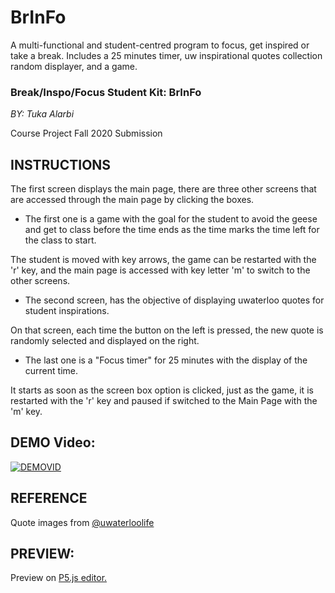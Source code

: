 # BrInFo
 A multi-functional and student-centred program to focus, get inspired or take a break. Includes a 25 minutes timer, uw inspirational quotes collection random displayer, and a game.
 
 <h3>Break/Inspo/Focus Student Kit: BrInFo</h3>            
 
 *BY: Tuka Alarbi*
 
 Course Project Fall 2020 Submission
 
 ## INSTRUCTIONS  
 
 The first screen displays the main page, there are three other screens that are accessed through the main page by clicking the boxes. 
 
  - The first one is a game with the goal for the student to avoid the geese and get to class before the time ends as the time marks the time
 left for the class to start. 

 The student is moved with key arrows, the game can be restarted with the 'r' key, and the main page is accessed with key letter 'm' to switch to the other screens. 
 
  - The second screen, has the objective of displaying uwaterloo quotes for student inspirations. 
 
 On that screen, each time the button on the left is pressed, the new quote is randomly selected and displayed on the right. 
 
  - The last one is a "Focus timer" for 25 minutes with the display of the current time.
 
 It starts as soon as the screen box option is clicked, just as the game, it is restarted with the 'r' key and paused if switched to the Main Page with the 'm' key.
 
 
 ## DEMO Video:
[![DEMOVID](https://img.youtube.com/vi/fVnUiSXHnjw/0.jpg)](https://www.youtube.com/watch?v=fVnUiSXHnjw)


## REFERENCE                     
 Quote images from <a href="https://www.instagram.com/uwaterloolife/?hl=en">@uwaterloolife</a>  
 
 
 ## PREVIEW:
 Preview on <a href="https://editor.p5js.org/talarbi/sketches/mFFcq7tFJ">P5.js editor.</a>
 
